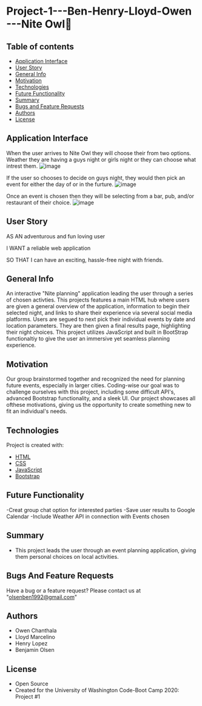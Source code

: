 # Project-1---Ben-Henry-Lloyd-Owen ---Nite Owl🦉

## Table of contents

- [Application Interface](#Application-Interface)
- [User Story](#User-Story)
- [General Info](#General-Info)
- [Motivation](#Motivation)
- [Technologies](#Technologies)
- [Future Functionality](#Future-Functionality)
- [Summary](#Summary)
- [Bugs and Feature Requests](#Bugs-And-Feature-Requests)
- [Authors](#Authors)
- [License](#License)

## Application Interface

When the user arrives to Nite Owl they will choose their from two options. Weather they are having a guys night or girls night or they can choose what intrest them.
![image](img\indexhtml.png)

If the user so chooses to decide on guys night, they would then pick an event for either the day of or in the furture.
![image](img/guysevent.png)

Once an event is chosen then they will be selecting from a bar, pub, and/or restaurant of their choice.
![image](img\guyspub.png)


## User Story

AS AN adventurous and fun loving user

I WANT a reliable web application

SO THAT I can have an exciting, hassle-free night with friends.

## General Info

An interactive "Nite planning" application leading the user through a series of chosen activties. This projects features a main HTML hub where users are given a general overview of the application, information to begin their selected night, and links to share their experience via several social media platforms. Users are segued to next pick their individual events by date and location parameters. They are then given a final results page, highlighting their night choices. This project utilizes JavaScript and built in BootStrap functionaltiy to give the user an immersive yet seamless planning experience.

## Motivation

Our group brainstormed together and recognized the need for planning future events, especially in larger cities. Coding-wise our goal was to challenge ourselves with this project, including some difficult API's, advanced Bootstrap functionality, and a sleek UI. Our project showcases all ofthese motivations, giving us the opportunity to create something new to fit an individual's needs.

## Technologies

Project is created with:

- [HTML](https://developer.mozilla.org/en-US/docs/Web/HTML)
- [CSS](https://developer.mozilla.org/en-US/docs/Web/CSS)
- [JavaScript](https://www.javascript.com/)
- [Bootstrap](https://getbootstrap.com/)

## Future Functionality

-Creat group chat option for interested parties
-Save user results to Google Calendar
-Include Weather API in connection with Events chosen

## Summary

- This project leads the user through an event planning application, giving them personal choices on local activities.

## Bugs And Feature Requests

Have a bug or a feature request? Please contact us at "olsenben1992@gmail.com"

## Authors

- Owen Chanthala
- Lloyd Marcelino
- Henry Lopez
- Benjamin Olsen

## License

- Open Source
- Created for the University of Washington Code-Boot Camp 2020: Project #1
